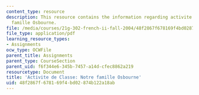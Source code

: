 ```yaml
---
content_type: resource
description: This resource contains the information regarding activite de Classe notre
  famille Osbourne.
file: /media/courses/21g-302-french-ii-fall-2004/48f2867f678169f4bd02874b122a18ab_MIT21G_302_F04_Osbourne_C.pdf
file_type: application/pdf
learning_resource_types:
- Assignments
ocw_type: OCWFile
parent_title: Assignments
parent_type: CourseSection
parent_uid: f6f344e6-345b-7457-a14d-cfec8862a219
resourcetype: Document
title: 'Activite de Classe: Notre famille Osbourne'
uid: 48f2867f-6781-69f4-bd02-874b122a18ab
---
```

